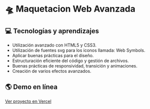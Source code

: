 # 🛸 Maquetacion Web Avanzada

## 💻 Tecnologías y aprendizajes

- Utilización avanzado con HTML5 y CSS3.
- Utilización de fuentes svg para los iconos llamada: Web Symbols.
- Aplicar buenas prácticas para el diseño.
- Estructuración eficiente del código y gestión de archivos.
- Buenas prácticas de responsividad, transición y animaciones.
- Creación de varios efectos avanzados.

## 🌎 Demo en línea

[Ver proyecto en Vercel](https://maquetacion-web-avanzada.vercel.app/)

